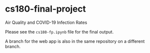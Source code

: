 # cs180-final-project
Air Quality and COVID-19 Infection Rates

Please see the `cs180-fp.ipynb` file for the final output.

A branch for the web app is also in the same repository on a different branch.